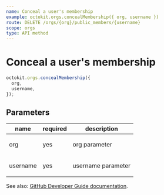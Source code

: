 ```yaml
---
name: Conceal a user's membership
example: octokit.orgs.concealMembership({ org, username })
route: DELETE /orgs/{org}/public_members/{username}
scope: orgs
type: API method
---
```


# Conceal a user's membership

```js
octokit.orgs.concealMembership({
  org,
  username,
});
```

## Parameters

<table>
  <thead>
    <tr>
      <th>name</th>
      <th>required</th>
      <th>description</th>
    </tr>
  </thead>
  <tbody>
    <tr><td>org</td><td>yes</td><td>

org parameter

</td></tr>
<tr><td>username</td><td>yes</td><td>

username parameter

</td></tr>
  </tbody>
</table>

See also: [GitHub Developer Guide documentation](https://developer.github.com/v3/orgs/members/#conceal-a-users-membership).
